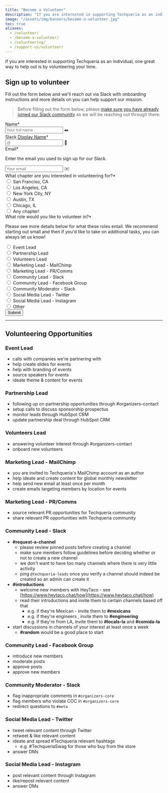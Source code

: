 ```yaml
---
title: "Become a Volunteer"
description: "If you are interested in supporting Techqueria as an individual, one great way to help out is by volunteering your time."
image: "/assets/img/banners/become-a-volunteer.jpg"
toc: true
aliases:
  - /volunteer/
  - /become-a-volunteer/
  - /volunteering/
  - /support-us/volunteer/
---
```


If you are interested in supporting Techqueria as an individual, one great way to help out is by volunteering your time.

## Sign up to volunteer

Fill out the form below and we'll reach out via Slack with onboarding instructions and more details on you can help support our mission.

> Before filling out the form below, please [make sure you have already joined our Slack community](/communities/slack/) as we will be reaching out through there.

<form name="Volunteer" method="POST" data-netlify="true" class="form--centered">
  <input type="hidden" aria-label="Subject" name="_subject" value="Techqueria - Volunteer">
  <div class="field">
    <label class="label">Name*</label>
    <div class="control has-icons-left">
      <input class="input" aria-label="Name" autocomplete="on" type="text" name="name" placeholder="Your full name" required>
      <span class="icon is-left">
        ✒️
      </span>
    </div>
  </div>
  <div class="field">
    <label class="label">Slack <a href="https://get.slack.help/hc/en-us/articles/216360827-Change-your-display-name" target="_blank" rel="noopener">Display Name</a>*</label>
    <div class="control has-icons-left">
      <input class="input" aria-label="Slack Handle" autocomplete="on" type="text" name="slack" placeholder="@" required>
      <span class="icon is-left">
        💬
      </span>
    </div>
  </div>
  <div class="field">
    <label class="label">Email*</label>
    <p class="help">Enter the email you used to sign up for our Slack.</p>
    <div class="control has-icons-left">
      <input class="input" aria-label="Email" autocomplete="on" type="email" name="email" placeholder="Your email" required>
      <span class="icon is-left">
        ✉️
      </span>
    </div>
  </div>
  <div class="field">
    <label class="label">What chapter are you interested in volunteering for?*</label>
    <div class="control">
      <label class="radio">
        <input type="radio" aria-label="What chapter are you interested in volunteering for?" name="interested-location" value="San Franciso, CA">
        San Franciso, CA
      </label>
      <br>
      <label class="radio">
        <input type="radio" aria-label="What chapter are you interested in volunteering for?" name="interested-location" value="Los Angeles, CA">
        Los Angeles, CA
      </label>
      <br>
      <label class="radio">
        <input type="radio" aria-label="What chapter are you interested in volunteering for?" name="interested-location" value="New York City, NY">
        New York City, NY
      </label>
      <br>
      <label class="radio">
        <input type="radio" aria-label="What chapter are you interested in volunteering for?" name="interested-location" value="Austin, TX">
        Austin, TX
      </label>
      <br>
      <label class="radio">
        <input type="radio" aria-label="What chapter are you interested in volunteering for?" name="interested-location" value="Chicago, IL">
        Chicago, IL
      </label>
      <br>
      <label class="radio">
        <input type="radio" aria-label="What chapter are you interested in volunteering for?" name="interested-location" value="Any chapter!">
        Any chapter!
      </label>
    </div>
  </div>
  <div class="field">
    <label class="label">What role would you like to volunteer in?*</label>
    <p class="help">Please see more details below for what these roles entail. We recommend starting out small and then if you'd like to take on additional tasks, you can always let us know!</p>
    <div class="control">
      <label class="radio">
        <input type="radio" aria-label="What role would you like to volunteer in?" name="interested-volunteering-role" value="Event Lead">
        Event Lead
      </label>
      <br>
      <label class="radio">
        <input type="radio" aria-label="What role would you like to volunteer in?" name="interested-volunteering-role" value="Partnership Lead">
        Partnership Lead
      </label>
      <br>
      <label class="radio">
        <input type="radio" aria-label="What role would you like to volunteer in?" name="interested-volunteering-role" value="Volunteers Lead">
        Volunteers Lead
      </label>
      <br>
      <label class="radio">
        <input type="radio" aria-label="What role would you like to volunteer in?" name="interested-volunteering-role" value="Marketing Lead - MailChimp">
        Marketing Lead - MailChimp
      </label>
      <br>
      <label class="radio">
        <input type="radio" aria-label="What role would you like to volunteer in?" name="interested-volunteering-role" value="Marketing Lead - PR/Comms">
        Marketing Lead - PR/Comms
      </label>
      <br>
      <label class="radio">
        <input type="radio" aria-label="What role would you like to volunteer in?" name="interested-volunteering-role" value="Community Lead - Slack">
        Community Lead - Slack
      </label>
      <br>
      <label class="radio">
        <input type="radio" aria-label="What role would you like to volunteer in?" name="interested-volunteering-role" value="Community Lead - Facebook Group">
        Community Lead - Facebook Group
      </label>
      <br>
      <label class="radio">
        <input type="radio" aria-label="What role would you like to volunteer in?" name="interested-volunteering-role" value="Community Moderator - Slack">
        Community Moderator - Slack
      </label>
      <br>
      <label class="radio">
        <input type="radio" aria-label="What role would you like to volunteer in?" name="interested-volunteering-role" value="Social Media Lead - Twitter">
        Social Media Lead - Twitter
      </label>
      <br>
      <label class="radio">
        <input type="radio" aria-label="What role would you like to volunteer in?" name="interested-volunteering-role" value="Social Media Lead - Instagram">
        Social Media Lead - Instagram
      </label>
      <br>
      <label class="radio">
        <input type="radio" aria-label="What role would you like to volunteer in?" name="interested-volunteering-role" value="Other">
        Other
      </label>
    </div>
  </div>
  <div data-netlify-recaptcha="true"></div>
  <div class="field mt-sm">
    <div class="control">
      <button type="submit" class="button is-primary">Submit</button>
    </div>
  </div>
</form>

---

## Volunteering Opportunities

### Event Lead

- calls with companies we're partnering with
- help create slides for events
- help with branding of events
- source speakers for events
- ideate theme & content for events

### Partnership Lead

- following up on partnership opportunities through #organizers-contact
- setup calls to discuss sponsorship prospectus
- monitor leads through HubSpot CRM
- update partnership deal through HubSpot CRM

### Volunteers Lead

- answering volunteer interest through #organizers-contact
- onboard new volunteers

### Marketing Lead - MailChimp

- you are invited to Techqueria's MailChimp account as an author
- help ideate and create content for global monthly newsletter
- help send new email at least once per month
- create emails targeting members by location for events

### Marketing Lead - PR/Comms

- source relevant PR opportunities for Techqueria community
- share relevant PR opportunities with Techqueria community

### Community Lead - Slack

- **#request-a-channel**
  - please review pinned posts before creating a channel
  - make sure members follow guidelines before deciding whether or not to create a new channel
  - we don&#39;t want to have too many channels where there is very little activity
  - ping `@techqueria-leads` once you verify a channel should indeed be created so an admin can create it
- **#introductions**
  - welcome new members with HeyTaco - see [https://www.heytaco.chat/how](https://www.heytaco.chat/how)
  - read their introductions and invite them to certain channels based off that
    - e.g. if they&#39;re Mexican - invite them to **#mexicans**
    - e.g. if they&#39;re engineers , invite them to **#engineering**
    - e.g. if they&#39;re from LA, invite them to **#locals-la** and **#comida-la**
- start discussions in channels of your interest at least once a week
  - **#random** would be a good place to start

### Community Lead - Facebook Group

- introduce new members
- moderate posts
- approve posts
- approve new members

### Community Moderator - Slack

- flag inappropriate comments in `#organizers-core`
- flag members who violate COC in `#organizers-core`
- redirect questions to `#meta`

### Social Media Lead - Twitter

- tweet relevant content through Twitter
- retweet &amp; like relevant content
- ideate and spread #Techqueria relevant hashtags
  - e.g. #TechqueriaSwag for those who buy from the store
- answer DMs

### Social Media Lead - Instagram

- post relevant content through Instagram
- like/repost relevant content
- answer DMs
